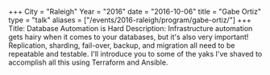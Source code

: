 +++ City = "Raleigh" Year = "2016" date = "2016-10-06" title = "Gabe Ortiz" type = "talk" aliases = ["/events/2016-raleigh/program/gabe-ortiz/"]
+++
Title: Database Automation is Hard
Description:
Infrastructure automation gets hairy when it comes to your databases, but it's also very important! Replication, sharding, fail-over, backup, and migration all need to be repeatable and testable. I'll introduce you to some of the yaks I've shaved to accomplish all this using Terraform and Ansible.
